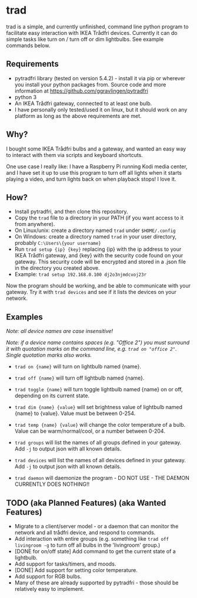 # trad

trad is a simple, and currently unfinished, command line python program to facilitate easy interaction with IKEA Trådfri devices. Currently it can do simple tasks like turn on / turn off or dim lightbulbs. See example commands below.

## Requirements
- pytradfri library (tested on version 5.4.2) - install it via pip or wherever you install your python packages from. Source code and more information at https://github.com/ggravlingen/pytradfri
- python 3
- An IKEA Trådfri gateway, connected to at least one bulb.
- I have personally only tested/used it on linux, but it should work on any platform as long as the above requirements are met.

## Why?
I bought some IKEA Trådfri bulbs and a gateway, and wanted an easy way to interact with them via scripts and keyboard shortcuts.

One use case I really like: I have a Raspberry Pi running Kodi media center, and I have set it up to use this program to turn off all lights when it starts playing a video, and turn lights back on when playback stops! I love it.

## How?
- Install pytradfri, and then clone this repository.
- Copy the `trad` file to a directory in your PATH (if you want access to it from anywhere).
- On Linux/unix: create a directory named `trad` under `$HOME/.config`
- On Windows: create a directory named `trad` in your user directory, probably `C:\Users\{your username}` 
- Run `trad setup {ip} {key}` replacing {ip} with the ip address to your IKEA Trådfri gateway, and {key} with the security code found on your gateway. This security code will be encrypted and stored in a .json file in the directory you created above.
- Example: `trad setup 192.168.0.100 dj2o3njmdcvoj23r`

Now the program should be working, and be able to communicate with your gateway. Try it with `trad devices` and see if it lists the devices on your network.

## Examples

_Note: all device names are case insensitive!_

_Note: if a device name contains spaces (e.g. "Office 2") you must surround it with quotation marks on the command line, e.g. `trad on "office 2"`. Single quotation marks also works._


* `trad on {name}` will turn on lightbulb named {name}. 

* `trad off {name}` will turn off lightbulb named {name}. 
 
* `trad toggle {name}` will turn toggle lightbulb named {name} on or off, depending on its current state.
 
* `trad dim {name} {value}` will set brightness value of lightbulb named {name} to {value}. Value must be between 0-254.

* `trad temp {name} {value}` will change the color temperature of a bulb. Value can be warm/normal/cool, or a number between 0-204.
 
* `trad groups` will list the names of all groups defined in your gateway. Add `-j` to output json with all known details.
 
* `trad devices` will list the names of all devices defined in your gateway. Add `-j` to output json with all known details.

* `trad daemon` will daemonize the program - DO NOT USE - THE DAEMON CURRENTLY DOES NOTHING!!

## TODO (aka Planned Features) (aka Wanted Features)
- Migrate to a client/server model - or a daemon that can monitor the network and all trådfri device, and respond to commands.
- Add interaction with entire groups (e.g. something like `trad off livingroom -g` to turn off all bulbs in the 'livingroom' group.)
- [DONE for on/off state] Add command to get the current state of a lightbulb.
- Add support for tasks/timers, and moods.
- [DONE] Add support for setting color temperature.
- Add support for RGB bulbs.
- Many of these are already supported by pytradfri - those should be relatively easy to implement.
